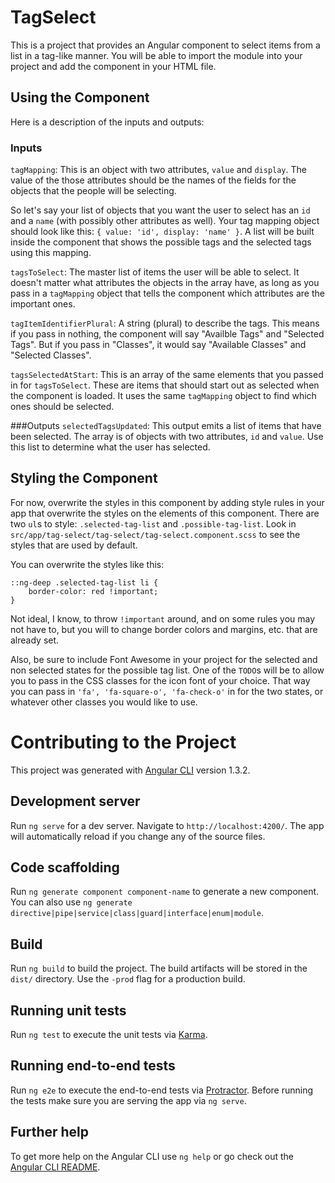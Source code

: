 # TagSelect

This is a project that provides an Angular component to select items from a list in a tag-like manner. You will be able to import the module into your project and add the component in your HTML file.

## Using the Component

Here is a description of the inputs and outputs:

### Inputs
`tagMapping`: This is an object with two attributes, `value` and `display`. The value of the those attributes should be the names of the fields for the objects that the people will be selecting.

So let's say your list of objects that you want the user to select has an `id` and a `name` (with possibly other attributes as well). Your tag mapping object should look like this: `{ value: 'id', display: 'name' }`. A list will be built inside the component that shows the possible tags and the selected tags using this mapping.

`tagsToSelect`: The master list of items the user will be able to select. It doesn't matter what attributes the objects in the array have, as long as you pass in a `tagMapping` object that tells the component which attributes are the important ones.

`tagItemIdentifierPlural`: A string (plural) to describe the tags. This means if you pass in nothing, the component will say "Availble Tags" and "Selected Tags". But if you pass in "Classes", it would say "Available Classes" and "Selected Classes".

`tagsSelectedAtStart`: This is an array of the same elements that you passed in for `tagsToSelect`. These are items that should start out as selected when the component is loaded. It uses the same `tagMapping` object to find which ones should be selected.

###Outputs
`selectedTagsUpdated`: This output emits a list of items that have been selected. The array is of objects with two attributes, `id` and `value`. Use this list to determine what the user has selected.

## Styling the Component

For now, overwrite the styles in this component by adding style rules in your app that overwrite the styles on the elements of this component. There are two `ul`s to style: `.selected-tag-list` and `.possible-tag-list`. Look in `src/app/tag-select/tag-select/tag-select.component.scss` to see the styles that are used by default.

You can overwrite the styles like this:

```
::ng-deep .selected-tag-list li {
	border-color: red !important;
}
```

Not ideal, I know, to throw `!important` around, and on some rules you may not have to, but you will to change border colors and margins, etc. that are already set.

Also, be sure to include Font Awesome in your project for the selected and non selected states for the possible tag list. One of the `TODO`s will be to allow you to pass in the CSS classes for the icon font of your choice. That way you can pass in `'fa', 'fa-square-o', 'fa-check-o'` in for the two states, or whatever other classes you would like to use.

# Contributing to the Project

This project was generated with [Angular CLI](https://github.com/angular/angular-cli) version 1.3.2.

## Development server

Run `ng serve` for a dev server. Navigate to `http://localhost:4200/`. The app will automatically reload if you change any of the source files.

## Code scaffolding

Run `ng generate component component-name` to generate a new component. You can also use `ng generate directive|pipe|service|class|guard|interface|enum|module`.

## Build

Run `ng build` to build the project. The build artifacts will be stored in the `dist/` directory. Use the `-prod` flag for a production build.

## Running unit tests

Run `ng test` to execute the unit tests via [Karma](https://karma-runner.github.io).

## Running end-to-end tests

Run `ng e2e` to execute the end-to-end tests via [Protractor](http://www.protractortest.org/).
Before running the tests make sure you are serving the app via `ng serve`.

## Further help

To get more help on the Angular CLI use `ng help` or go check out the [Angular CLI README](https://github.com/angular/angular-cli/blob/master/README.md).

